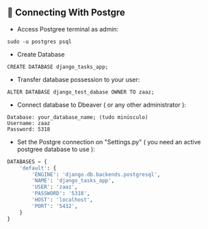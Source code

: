 ## 📌 Connecting With Postgre

-   Access Postgree terminal as admin:

```shell
sudo -u postgres psql
```

-   Create Database

```shell
CREATE DATABASE django_tasks_app;
```

-   Transfer database possession to your user:

```shell
ALTER DATABASE django_test_dabase OWNER TO zaaz;
```

-   Connect database to Dbeaver ( or any other administrator ):

```shell
Database: your_database_name; (tudo minúsculo)
Username: zaaz
Password: 5318
```

-   Set the Postgre connection on "Settings.py" ( you need an active postgree database to use ):

```python
DATABASES = {
    'default': {
        'ENGINE': 'django.db.backends.postgresql',
        'NAME': 'django_tasks_app',
        'USER': 'zaaz',
        'PASSWORD': '5318',
        'HOST': 'localhost',
        'PORT': '5432',
    }
}
```
